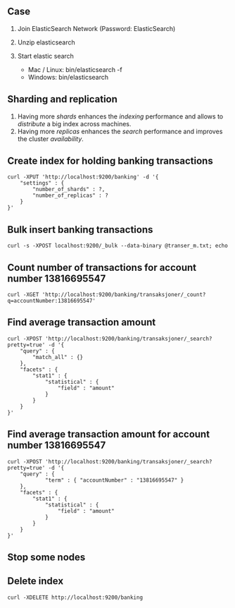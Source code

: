Case
-------------------------------

1. Join ElasticSearch Network (Password: ElasticSearch)
2. Unzip elasticsearch
3. Start elastic search

    - Mac / Linux: bin/elasticsearch -f
    - Windows: bin/elasticsearch


Sharding and replication 
-------------------------------

1. Having more *shards* enhances the _indexing_ performance and allows to _distribute_ a big index across machines.
2. Having more *replicas* enhances the _search_ performance and improves the cluster _availability_.

Create index for holding banking transactions
-------------------------------

    curl -XPUT 'http://localhost:9200/banking' -d '{
        "settings" : {
            "number_of_shards" : ?,
            "number_of_replicas" : ?
        }
    }'


Bulk insert banking transactions
-------------------------------

    curl -s -XPOST localhost:9200/_bulk --data-binary @transer_m.txt; echo


Count number of transactions for account number 13816695547
-------------------------------

    curl -XGET 'http://localhost:9200/banking/transaksjoner/_count?q=accountNumber:13816695547'


Find average transaction amount
-------------------------------

    curl -XPOST 'http://localhost:9200/banking/transaksjoner/_search?pretty=true' -d '{
        "query" : {
            "match_all" : {}
        },
        "facets" : {
            "stat1" : {
                "statistical" : {
                    "field" : "amount"
                }
            }
        }
    }'


Find average transaction amount for account number 13816695547
-------------------------------

    curl -XPOST 'http://localhost:9200/banking/transaksjoner/_search?pretty=true' -d '{
        "query" : {
	            "term" : { "accountNumber" : "13816695547" }
	    },
        "facets" : {
            "stat1" : {
                "statistical" : {
                    "field" : "amount"
                }
            }
        }
    }'


Stop some nodes
-------------------------------



Delete index
-------------------------------

    curl -XDELETE http://localhost:9200/banking
